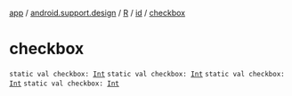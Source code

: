 [app](../../../index.md) / [android.support.design](../../index.md) / [R](../index.md) / [id](index.md) / [checkbox](.)

# checkbox

`static val checkbox: `[`Int`](https://kotlinlang.org/api/latest/jvm/stdlib/kotlin/-int/index.html)
`static val checkbox: `[`Int`](https://kotlinlang.org/api/latest/jvm/stdlib/kotlin/-int/index.html)
`static val checkbox: `[`Int`](https://kotlinlang.org/api/latest/jvm/stdlib/kotlin/-int/index.html)
`static val checkbox: `[`Int`](https://kotlinlang.org/api/latest/jvm/stdlib/kotlin/-int/index.html)